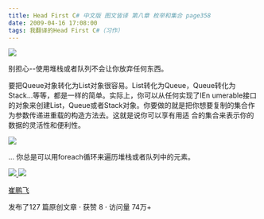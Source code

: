```yaml
---
title: Head First C# 中文版 图文皆译 第八章 枚举和集合 page358
date: 2009-04-16 17:08:00
tags: 我翻译的Head First C#（习作）
---
```

![](https://p-blog.csdn.net/images/p_blog_csdn_net/cuipengfei1/EntryImages/20090416/2009-04-16_16-47-00.jpg)

别担心--使用堆栈或者队列不会让你放弃任何东西。

  

要把Queue对象转化为List对象很容易。List转化为Queue，Queue转化为Stack...等等，都是一样的简单。实际上，你可以从任何实现了IEn
umerable接口的对象来创建List，Queue或者Stack对象。你要做的就是把你想要复制的集合作为参数传递进重载的构造方法去。这就是说你可以享有用适
合的集合来表示你的数据的灵活性和便利性。

  

![](https://p-blog.csdn.net/images/p_blog_csdn_net/cuipengfei1/EntryImages/20090416/2009-04-16_16-59-48.jpg)

...  你总是可以用foreach循环来遍历堆栈或者队列中的元素。



[ ![](https://profile.csdnimg.cn/5/2/5/3_cuipengfei1)
![](https://g.csdnimg.cn/static/user-reg-year/1x/11.png)
](https://blog.csdn.net/cuipengfei1)

[ 崔鹏飞 ](https://blog.csdn.net/cuipengfei1)

发布了127 篇原创文章  ·  获赞 8  ·  访问量 74万+

